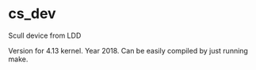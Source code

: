 # cs_dev
Scull device from LDD

Version for 4.13 kernel. Year 2018. Can be easily compiled by just running make.
